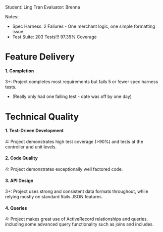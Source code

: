 Student: Ling Tran
Evaluator: Brenna

Notes:
  - Spec Harness: 2 Failures - One merchant logic, one simple formatting issue.
  - Test Suite: 203 Tests!!! 97.35% Coverage

# Feature Delivery

#### 1. Completion

3+: Project completes most requirements but fails 5 or fewer spec harness tests.  
  - (Really only had one failing test - date was off by one day)

# Technical Quality

#### 1. Test-Driven Development

4: Project demonstrates high test coverage (>90%) and tests at the controller and unit levels.  

#### 2. Code Quality

4: Project demonstrates exceptionally well factored code.  

#### 3. API Design

3+: Project uses strong and consistent data formats throughout, while relying mostly on standard Rails JSON features.  

#### 4. Queries

4: Project makes great use of ActiveRecord relationships and queries, including some advanced query functionality such as joins and includes.  
